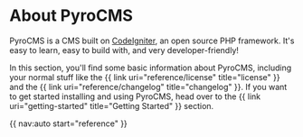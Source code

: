 # About PyroCMS

PyroCMS is a CMS built on [CodeIgniter](http://codeigniter.com/), an open
source PHP framework. It's easy to learn, easy to build with, and very
developer-friendly!

In this section, you'll find some basic information about PyroCMS, including
your normal stuff like the {{ link uri="reference/license" title="license" }} and
the {{ link uri="reference/changelog" title="changelog" }}. If you want to get
started installing and using PyroCMS, head over to the {{ link uri="getting-started"
title="Getting Started" }} section.

{{ nav:auto start="reference" }}
